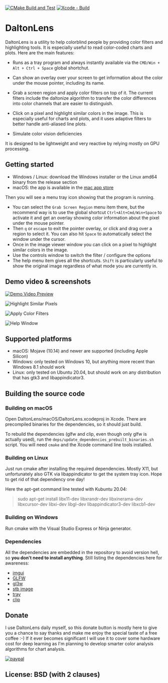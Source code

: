 [![CMake Build and Test](https://github.com/DaltonLens/DaltonLens/actions/workflows/cmake_build_and_test.yml/badge.svg)](https://github.com/DaltonLens/DaltonLens/actions/workflows/cmake_build_and_test.yml)
[![Xcode - Build](https://github.com/DaltonLens/DaltonLens/actions/workflows/xcode.yml/badge.svg)](https://github.com/DaltonLens/DaltonLens/actions/workflows/xcode.yml)

# DaltonLens

DaltonLens is a utility to help colorblind people by providing color filters and highlighting tools. It is especially useful to read color-coded charts and plots. Here are the main features:

- Runs as a tray program and always instantly available via the `CMD/Win + Alt + Ctrl + Space` global shortchut.

- Can show an overlay over your screen to get information about the color under the mouse pointer, including its name.

- Grab a screen region and apply color filters on top of it. The current filters include the daltonize algorithm to transfer the color differences into color channels that are easier to distinguish.

- Click on a pixel and highlight similar colors in the image. This is especially useful for charts and plots, and it uses adaptive filters to better handle anti-aliased line plots.

- Simulate color vision deficiencies

It is designed to be lightweight and very reactive by relying mostly on GPU processing.

## Getting started

* Windows / Linux: download the Windows installer or the Linux amd64 binary from the release section
* macOS: the app is available in the [mac app store](https://apps.apple.com/us/app/dalton-lens/id1222737651)

Then you will see a menu tray icon showing that the program is running.
* You can select the `Grab Screen Region` menu item there, but the recommend way is to use the global shortcut `Ctrl+Alt+Cmd/Win+Space` to activate it and get an overlay showing color information about the pixel under the mouse pointer.
* Then `q` or `escape` to exit the pointer overlay, or click and drag over a region to select it. You can also hit `Space` to automatically select the window under the cursor.
* Once in the image viewer window you can click on a pixel to highlight similar colors in the image.
* Use the controls window to switch the filter / configure the options
* The help menu item gives all the shortcuts. `Shift` is particularly useful to show the original image regardless of what mode you are currently in.

## Demo video & screenshots

[![Demo Video Preview](https://user-images.githubusercontent.com/541507/103801408-fbac2980-504d-11eb-91f2-912ca234381f.png)](https://user-images.githubusercontent.com/541507/137966206-ce9e2918-e3da-4868-b274-600af6419822.mp4)

![Highlight Similar Pixels](https://user-images.githubusercontent.com/541507/137917031-7fc0ba1f-0ff4-4282-b326-5d3ec36c9b1f.png)

![Apply Color Filters](https://user-images.githubusercontent.com/541507/137916868-4649b7e9-049f-424d-8703-3ae14914a1bd.png)

![Help Window](https://user-images.githubusercontent.com/541507/137917928-b579584f-70cb-40c5-a494-26a8c7055f33.png)

## Supported platforms

* macOS: Mojave (10.14) and newer are supported (including Apple Silicon)
* Windows: only tested on Windows 10, but anything more recent than Windows 8.1 should work
* Linux: only tested on Ubuntu 20.04, but should work on any distribution that has gtk3 and libappindicator3.

## Building the source code

### Building on macOS

Open DaltonLens/macOS/DaltonLens.xcodeproj in Xcode. There are precompiled binaries for the dependencies, so it should just build.

To rebuild the dependencies (glfw and clip, even though only glfw is actually used), run the `deps/update_dependencies_prebuilt_binaries.sh` script. You will need `cmake` and the Xcode command line tools installed.

### Building on Linux

Just run cmake after installing the required dependencies. Mostly X11, but unfortunately also GTK via libappindicator to get the system tray icon. Hope to get rid of that dependency one day!

Here the apt-get command line tested with Kubuntu 20.04:
> sudo apt-get install libx11-dev libxrandr-dev libxinerama-dev libxcursor-dev libxi-dev libgl-dev libappindicator3-dev libxcb1-dev

### Building on Windows

Run cmake with the Visual Studio Express or Ninja generator.

### Dependencies

All the dependencies are embedded in the repository to avoid version hell, so **you don't need to install anything**. Still listing the dependencies here for awareness:

* [imgui](https://github.com/ocornut/imgui)
* [GLFW](https://www.glfw.org/)
* [gl3w](https://github.com/skaslev/gl3w)
* [stb image](https://github.com/nothings/stb)
* [tray](https://github.com/zserge/tray)
* [clip](https://github.com/dacap/clip)

## Donate

I use DaltonLens daily myself, so this donate button is mostly here to give you a chance to say thanks and make me enjoy the special taste of a free coffee :-) If it ever becomes significant I will use it to cover some hardware cost for deep learning as I'm planning to develop smarter color analysis algorithms for chart analysis.

[![paypal](https://www.paypalobjects.com/en_US/i/btn/btn_donateCC_LG.gif)](https://www.paypal.com/cgi-bin/webscr?cmd=_donations&business=64SEC4LDVJXUA&item_name=Support+DaltonLens&currency_code=EUR)

## License: BSD (with 2 clauses)
